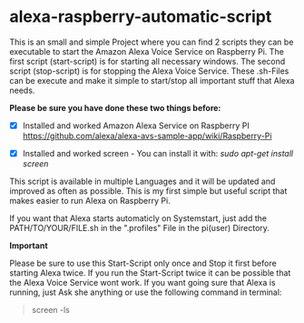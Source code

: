 # alexa-raspberry-automatic-script
This is an small and simple Project where you can find 2 scripts they can be executable to start the Amazon Alexa Voice Service on Raspberry Pi.
The first script (start-script) is for starting all necessary windows. The second script (stop-script) is for stopping the Alexa Voice Service.
These .sh-Files can be execute and make it simple to start/stop all important stuff that Alexa needs.

**Please be sure you have done these two things before:**
- [x] Installed and worked Amazon Alexa Service on Raspberry PI
    https://github.com/alexa/alexa-avs-sample-app/wiki/Raspberry-Pi
- [x] Installed and worked screen - You can install it with: *sudo apt-get install screen*
  

This script is available in multiple Languages and it will be updated and improved as often as possible. This is my first simple but useful script that makes easier to run Alexa on Raspberry Pi.

If you want that Alexa starts automaticly on Systemstart, just add the PATH/TO/YOUR/FILE.sh in the ".profiles" File in the pi(user) Directory.


**Important**

Please be sure to use this Start-Script only once and Stop it first before starting Alexa twice. If you run the Start-Script twice it can be possible that the Alexa Voice Service wont work. If you want going sure that Alexa is running, just Ask she anything or use the following command in terminal:
> screen -ls

